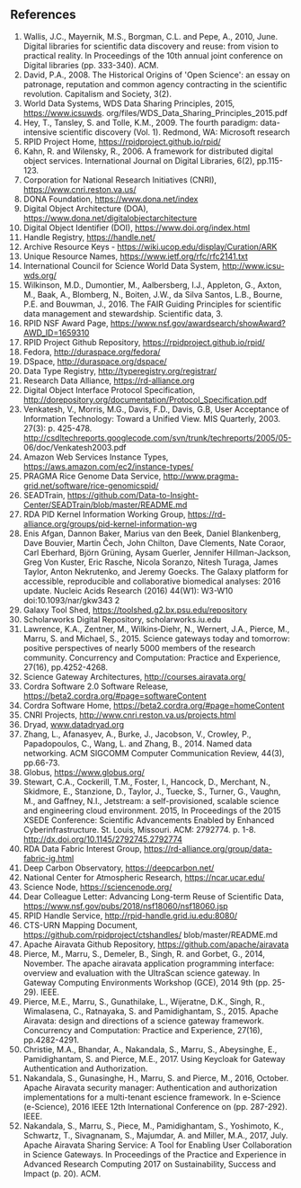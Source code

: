 ## References

1. Wallis, J.C., Mayernik, M.S., Borgman, C.L. and Pepe, A., 2010, June. Digital libraries for
scientific data discovery and reuse: from vision to practical reality. In Proceedings of the
10th annual joint conference on Digital libraries (pp. 333-340). ACM.
2. David, P.A., 2008. The Historical Origins of 'Open Science': an essay on patronage,
reputation and common agency contracting in the scientific revolution. Capitalism and
Society, 3(2).
3. World Data Systems, WDS Data Sharing Principles, 2015, https://www.icsuwds.
org/files/WDS_Data_Sharing_Principles_2015.pdf
4. Hey, T., Tansley, S. and Tolle, K.M., 2009. The fourth paradigm: data-intensive scientific
discovery (Vol. 1). Redmond, WA: Microsoft research
5. RPID Project Home, https://rpidproject.github.io/rpid/
6. Kahn, R. and Wilensky, R., 2006. A framework for distributed digital object services.
International Journal on Digital Libraries, 6(2), pp.115-123.
7. Corporation for National Research Initiatives (CNRI), https://www.cnri.reston.va.us/
8. DONA Foundation, https://www.dona.net/index
9. Digital Object Architecture (DOA), https://www.dona.net/digitalobjectarchitecture
10. Digital Object Identifier (DOI), https://www.doi.org/index.html
11. Handle Registry, https://handle.net/
12. Archive Resource Keys - https://wiki.ucop.edu/display/Curation/ARK
13. Unique Resource Names, https://www.ietf.org/rfc/rfc2141.txt
14. International Council for Science World Data System, http://www.icsu-wds.org/
15. Wilkinson, M.D., Dumontier, M., Aalbersberg, I.J., Appleton, G., Axton, M., Baak, A.,
Blomberg, N., Boiten, J.W., da Silva Santos, L.B., Bourne, P.E. and Bouwman, J., 2016.
The FAIR Guiding Principles for scientific data management and stewardship. Scientific
data, 3.
16. RPID NSF Award Page, https://www.nsf.gov/awardsearch/showAward?AWD_ID=1659310
17. RPID Project Github Repository, https://rpidproject.github.io/rpid/
18. Fedora, http://duraspace.org/fedora/
19. DSpace, http://duraspace.org/dspace/
20. Data Type Registry, http://typeregistry.org/registrar/
21. Research Data Alliance, https://rd-alliance.org
22. Digital Object Interface Protocol Specification,
http://dorepository.org/documentation/Protocol_Specification.pdf
23. Venkatesh, V., Morris, M.G., Davis, F.D., Davis, G.B, User Acceptance of Information
Technology: Toward a Unified View. MIS Quarterly, 2003. 27(3): p. 425-478.
http://csdltechreports.googlecode.com/svn/trunk/techreports/2005/05-
06/doc/Venkatesh2003.pdf
24. Amazon Web Services Instance Types, https://aws.amazon.com/ec2/instance-types/
25. PRAGMA Rice Genome Data Service, http://www.pragma-grid.net/software/rice-genomicspid/
26. SEADTrain, https://github.com/Data-to-Insight-Center/SEADTrain/blob/master/README.md
27. RDA PID Kernel Information Working Group, https://rd-alliance.org/groups/pid-kernel-information-wg
28. Enis Afgan, Dannon Baker, Marius van den Beek, Daniel Blankenberg, Dave Bouvier,
Martin Čech, John Chilton, Dave Clements, Nate Coraor, Carl Eberhard, Björn Grüning,
Aysam Guerler, Jennifer Hillman-Jackson, Greg Von Kuster, Eric Rasche, Nicola Soranzo,
Nitesh Turaga, James Taylor, Anton Nekrutenko, and Jeremy Goecks. The Galaxy platform
for accessible, reproducible and collaborative biomedical analyses: 2016 update. Nucleic
Acids Research (2016) 44(W1): W3-W10 doi:10.1093/nar/gkw343
2
29. Galaxy Tool Shed, https://toolshed.g2.bx.psu.edu/repository
30. Scholarworks Digital Repository, scholarworks.iu.edu
31. Lawrence, K.A., Zentner, M., Wilkins‐Diehr, N., Wernert, J.A., Pierce, M., Marru, S. and
Michael, S., 2015. Science gateways today and tomorrow: positive perspectives of nearly
5000 members of the research community. Concurrency and Computation: Practice and
Experience, 27(16), pp.4252-4268.
32. Science Gateway Architectures, http://courses.airavata.org/
33. Cordra Software 2.0 Software Release, https://beta2.cordra.org/#page=softwareContent
34. Cordra Software Home, https://beta2.cordra.org/#page=homeContent
35. CNRI Projects, http://www.cnri.reston.va.us/projects.html
36. Dryad, www.datadryad.org
37. Zhang, L., Afanasyev, A., Burke, J., Jacobson, V., Crowley, P., Papadopoulos, C., Wang, L.
and Zhang, B., 2014. Named data networking. ACM SIGCOMM Computer Communication
Review, 44(3), pp.66-73.
38. Globus, https://www.globus.org/
39. Stewart, C.A., Cockerill, T.M., Foster, I., Hancock, D., Merchant, N., Skidmore, E.,
Stanzione, D., Taylor, J., Tuecke, S., Turner, G., Vaughn, M., and Gaffney, N.I., Jetstream:
a self-provisioned, scalable science and engineering cloud environment. 2015, In
Proceedings of the 2015 XSEDE Conference: Scientific Advancements Enabled by
Enhanced Cyberinfrastructure. St. Louis, Missouri. ACM: 2792774. p. 1-8.
http://dx.doi.org/10.1145/2792745.2792774
40. RDA Data Fabric Interest Group, https://rd-alliance.org/group/data-fabric-ig.html
41. Deep Carbon Observatory, https://deepcarbon.net/
42. National Center for Atmospheric Research, https://ncar.ucar.edu/
43. Science Node, https://sciencenode.org/
44. Dear Colleague Letter: Advancing Long-term Reuse of Scientific Data,
https://www.nsf.gov/pubs/2018/nsf18060/nsf18060.jsp
45. RPID Handle Service, http://rpid-handle.grid.iu.edu:8080/
46. CTS-URN Mapping Document, https://github.com/rpidproject/ctshandles/
blob/master/README.md
47. Apache Airavata Github Repository, https://github.com/apache/airavata
48. Pierce, M., Marru, S., Demeler, B., Singh, R. and Gorbet, G., 2014, November. The apache
airavata application programming interface: overview and evaluation with the UltraScan
science gateway. In Gateway Computing Environments Workshop (GCE), 2014 9th (pp. 25-
29). IEEE.
49. Pierce, M.E., Marru, S., Gunathilake, L., Wijeratne, D.K., Singh, R., Wimalasena, C.,
Ratnayaka, S. and Pamidighantam, S., 2015. Apache Airavata: design and directions of a
science gateway framework. Concurrency and Computation: Practice and Experience,
27(16), pp.4282-4291.
50. Christie, M.A., Bhandar, A., Nakandala, S., Marru, S., Abeysinghe, E., Pamidighantam, S.
and Pierce, M.E., 2017. Using Keycloak for Gateway Authentication and Authorization.
51. Nakandala, S., Gunasinghe, H., Marru, S. and Pierce, M., 2016, October. Apache Airavata
security manager: Authentication and authorization implementations for a multi-tenant
escience framework. In e-Science (e-Science), 2016 IEEE 12th International Conference on
(pp. 287-292). IEEE.
52. Nakandala, S., Marru, S., Piece, M., Pamidighantam, S., Yoshimoto, K., Schwartz, T.,
Sivagnanam, S., Majumdar, A. and Miller, M.A., 2017, July. Apache Airavata Sharing
Service: A Tool for Enabling User Collaboration in Science Gateways. In Proceedings of the
Practice and Experience in Advanced Research Computing 2017 on Sustainability, Success
and Impact (p. 20). ACM.
